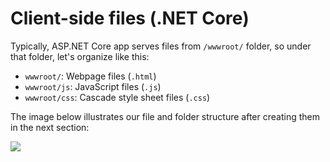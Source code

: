 # Client-side files (.NET Core)

Typically, ASP.NET Core app serves files from `/wwwroot/` folder, so under that folder, let's organize like this:

- `wwwroot/`: Webpage files (`.html`)
- `wwwroot/js`: JavaScript files (`.js`)
- `wwwroot/css`: Cascade style sheet files (`.css`)

The image below illustrates our file and folder structure after creating them in the next section:

![](_media/netcore/project_all_files.png)
